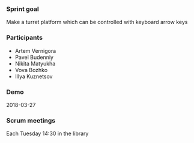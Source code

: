 ### Sprint goal

Make a turret platform which can be controlled with keyboard arrow keys

### Participants

* Artem Vernigora
* Pavel Budenniy
* Nikita Matyukha
* Vova Bozhko
* Illya Kuznetsov

### Demo

2018-03-27

### Scrum meetings

Each Tuesday 14:30 in the library
